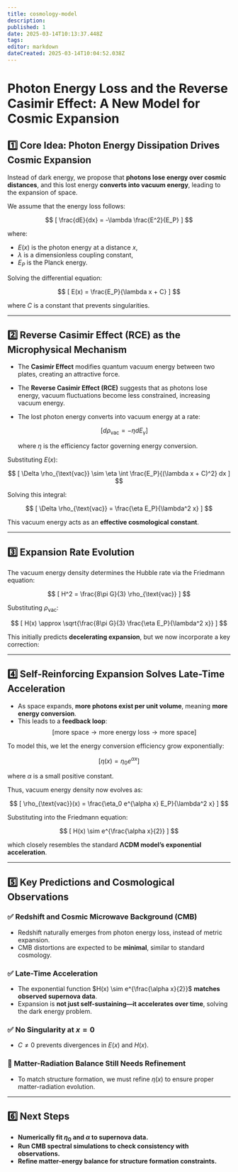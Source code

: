 ```yaml
---
title: cosmology-model
description: 
published: 1
date: 2025-03-14T10:13:37.448Z
tags: 
editor: markdown
dateCreated: 2025-03-14T10:04:52.038Z
---
```


# **Photon Energy Loss and the Reverse Casimir Effect: A New Model for Cosmic Expansion**

## **1️⃣ Core Idea: Photon Energy Dissipation Drives Cosmic Expansion**  
Instead of dark energy, we propose that **photons lose energy over cosmic distances**, and this lost energy **converts into vacuum energy**, leading to the expansion of space.

We assume that the energy loss follows:

$$
[
\frac{dE}{dx} = -\lambda \frac{E^2}{E_P}
]
$$

where:  
- $E(x)$ is the photon energy at a distance $x$,  
- $\lambda$ is a dimensionless coupling constant,  
- $E_P$ is the Planck energy.  

Solving the differential equation:

$$
[
E(x) = \frac{E_P}{\lambda x + C}
]
$$

where $C$ is a constant that prevents singularities.

---

## **2️⃣ Reverse Casimir Effect (RCE) as the Microphysical Mechanism**  
- The **Casimir Effect** modifies quantum vacuum energy between two plates, creating an attractive force.  
- The **Reverse Casimir Effect (RCE)** suggests that as photons lose energy, vacuum fluctuations become less constrained, increasing vacuum energy.  
- The lost photon energy converts into vacuum energy at a rate:

  $$
  [
  d\rho_{\text{vac}} = -\eta dE_{\gamma}
  ]
  $$

  where $\eta$ is the efficiency factor governing energy conversion.  

Substituting $E(x)$:

$$
[
\Delta \rho_{\text{vac}} \sim \eta \int \frac{E_P}{(\lambda x + C)^2} dx
]
$$

Solving this integral:

$$
[
\Delta \rho_{\text{vac}} = \frac{\eta E_P}{\lambda^2 x}
]
$$

This vacuum energy acts as an **effective cosmological constant**.

---

## **3️⃣ Expansion Rate Evolution**  
The vacuum energy density determines the Hubble rate via the Friedmann equation:

$$
[
H^2 = \frac{8\pi G}{3} \rho_{\text{vac}}
]
$$

Substituting $\rho_{\text{vac}}$:

$$
[
H(x) \approx \sqrt{\frac{8\pi G}{3} \frac{\eta E_P}{\lambda^2 x}}
]
$$

This initially predicts **decelerating expansion**, but we now incorporate a key correction:

---

## **4️⃣ Self-Reinforcing Expansion Solves Late-Time Acceleration**  
- As space expands, **more photons exist per unit volume**, meaning **more energy conversion**.  
- This leads to a **feedback loop**:  
  $$
  [
  \text{more space} \rightarrow \text{more energy loss} \rightarrow \text{more space}
  ]
  $$

To model this, we let the energy conversion efficiency grow exponentially:

$$
[
\eta(x) = \eta_0 e^{\alpha x}
]
$$

where $\alpha$ is a small positive constant.  

Thus, vacuum energy density now evolves as:

$$
[
\rho_{\text{vac}}(x) = \frac{\eta_0 e^{\alpha x} E_P}{\lambda^2 x}
]
$$

Substituting into the Friedmann equation:

$$
[
H(x) \sim e^{\frac{\alpha x}{2}}
]
$$

which closely resembles the standard **ΛCDM model’s exponential acceleration**.

---

## **5️⃣ Key Predictions and Cosmological Observations**

### **✅ Redshift and Cosmic Microwave Background (CMB)**
- Redshift naturally emerges from photon energy loss, instead of metric expansion.  
- CMB distortions are expected to be **minimal**, similar to standard cosmology.  

### **✅ Late-Time Acceleration**
- The exponential function $H(x) \sim e^{\frac{\alpha x}{2}}$ **matches observed supernova data**.  
- Expansion is **not just self-sustaining—it accelerates over time**, solving the dark energy problem.  

### **✅ No Singularity at $x = 0$**
- $C \neq 0$ prevents divergences in $E(x)$ and $H(x)$.  

### **🛑 Matter-Radiation Balance Still Needs Refinement**
- To match structure formation, we must refine $\eta(x)$ to ensure proper matter-radiation evolution.  

---

## **6️⃣ Next Steps**
- **Numerically fit $\eta_0$ and $\alpha$ to supernova data.**  
- **Run CMB spectral simulations to check consistency with observations.**  
- **Refine matter-energy balance for structure formation constraints.**  
